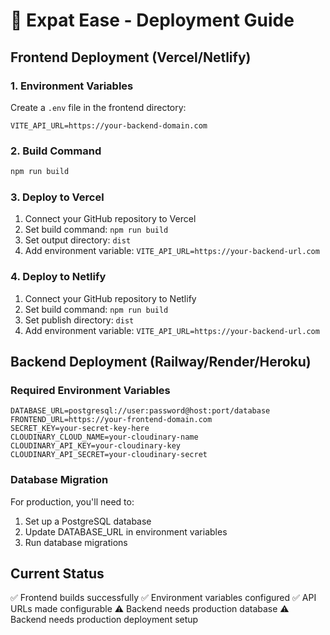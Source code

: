 # 🚀 Expat Ease - Deployment Guide

## Frontend Deployment (Vercel/Netlify)

### 1. Environment Variables

Create a `.env` file in the frontend directory:

```
VITE_API_URL=https://your-backend-domain.com
```

### 2. Build Command

```bash
npm run build
```

### 3. Deploy to Vercel

1. Connect your GitHub repository to Vercel
2. Set build command: `npm run build`
3. Set output directory: `dist`
4. Add environment variable: `VITE_API_URL=https://your-backend-url.com`

### 4. Deploy to Netlify

1. Connect your GitHub repository to Netlify
2. Set build command: `npm run build`
3. Set publish directory: `dist`
4. Add environment variable: `VITE_API_URL=https://your-backend-url.com`

## Backend Deployment (Railway/Render/Heroku)

### Required Environment Variables

```
DATABASE_URL=postgresql://user:password@host:port/database
FRONTEND_URL=https://your-frontend-domain.com
SECRET_KEY=your-secret-key-here
CLOUDINARY_CLOUD_NAME=your-cloudinary-name
CLOUDINARY_API_KEY=your-cloudinary-key
CLOUDINARY_API_SECRET=your-cloudinary-secret
```

### Database Migration

For production, you'll need to:

1. Set up a PostgreSQL database
2. Update DATABASE_URL in environment variables
3. Run database migrations

## Current Status

✅ Frontend builds successfully
✅ Environment variables configured
✅ API URLs made configurable
⚠️ Backend needs production database
⚠️ Backend needs production deployment setup
